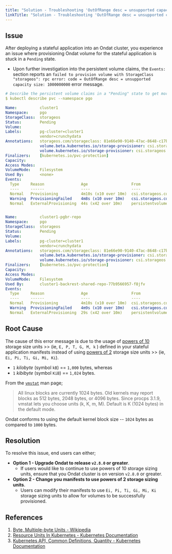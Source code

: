 ```yaml
---
title: "Solution - Troubleshooting 'OutOfRange desc = unsupported capacity size' Error When Provisioning Volumes"
linkTitle: "Solution - Troubleshooting 'OutOfRange desc = unsupported capacity size' Error When Provisioning Volumes"
---
```


## Issue

After deploying a stateful application into an Ondat cluster, you experience an issue where provisioning Ondat volume for the stateful application is stuck in a `Pending` state.

- Upon further investigation into the persistent volume claims, the `Events:` section reports an `failed to provision volume with StorageClass "storageos": rpc error: code = OutOfRange desc = unsupported capacity size: 1000000000` error message.

```yaml
# Describe the persistent volume claims in a "Pending" state to get more information about the issue.
$ kubectl describe pvc --namespace pgo

Name:          cluster1
Namespace:     pgo
StorageClass:  storageos
Status:        Pending
Volume:
Labels:        pg-cluster=cluster1
               vendor=crunchydata
Annotations:   storageos.com/storageclass: 81e66e90-9140-47ac-8648-c17bbdb7ab8a
               volume.beta.kubernetes.io/storage-provisioner: csi.storageos.com
               volume.kubernetes.io/storage-provisioner: csi.storageos.com
Finalizers:    [kubernetes.io/pvc-protection]
Capacity:
Access Modes:
VolumeMode:    Filesystem
Used By:       <none>
Events:
  Type     Reason                Age                   From                                                                                          Message
  ----     ------                ----                  ----                                                                                          -------
  Normal   Provisioning          4m10s (x10 over 10m)  csi.storageos.com_storageos-csi-helper-6bf49c4bd5-fb4wn_ac8d4cb4-3ac4-4766-9cef-2037af393fef  External provisioner is provisioning volume for claim "pgo/cluster1"
  Warning  ProvisioningFailed    4m8s (x10 over 10m)   csi.storageos.com_storageos-csi-helper-6bf49c4bd5-fb4wn_ac8d4cb4-3ac4-4766-9cef-2037af393fef  failed to provision volume with StorageClass "storageos": rpc error: code = OutOfRange desc = unsupported capacity size: 1000000000
  Normal   ExternalProvisioning  44s (x42 over 10m)    persistentvolume-controller                                                                   waiting for a volume to be created, either by external provisioner "csi.storageos.com" or manually created by system administrator


Name:          cluster1-pgbr-repo
Namespace:     pgo
StorageClass:  storageos
Status:        Pending
Volume:
Labels:        pg-cluster=cluster1
               vendor=crunchydata
Annotations:   storageos.com/storageclass: 81e66e90-9140-47ac-8648-c17bbdb7ab8a
               volume.beta.kubernetes.io/storage-provisioner: csi.storageos.com
               volume.kubernetes.io/storage-provisioner: csi.storageos.com
Finalizers:    [kubernetes.io/pvc-protection]
Capacity:
Access Modes:
VolumeMode:    Filesystem
Used By:       cluster1-backrest-shared-repo-77b9566957-f8jfv
Events:
  Type     Reason                Age                   From                                                                                          Message
  ----     ------                ----                  ----                                                                                          -------
  Normal   Provisioning          4m10s (x10 over 10m)  csi.storageos.com_storageos-csi-helper-6bf49c4bd5-fb4wn_ac8d4cb4-3ac4-4766-9cef-2037af393fef  External provisioner is provisioning volume for claim "pgo/cluster1-pgbr-repo"
  Warning  ProvisioningFailed    4m9s (x10 over 10m)   csi.storageos.com_storageos-csi-helper-6bf49c4bd5-fb4wn_ac8d4cb4-3ac4-4766-9cef-2037af393fef  failed to provision volume with StorageClass "storageos": rpc error: code = OutOfRange desc = unsupported capacity size: 1000000000
  Normal   ExternalProvisioning  29s (x42 over 10m)    persistentvolume-controller                                                                   waiting for a volume to be created, either by external provisioner "csi.storageos.com" or manually created by system administrator
```

## Root Cause

The cause of this error message is due to the usage of [powers of 10](https://en.wikipedia.org/wiki/Power_of_10) storage size units >> (ie, `E, P, T, G, M, k` ) defined in your stateful application manifests instead of using [powers of 2](https://en.wikipedia.org/wiki/Power_of_two) storage size units >> (ie, `Ei, Pi, Ti, Gi, Mi, Ki`).

- `1` _kilobyte_ (symbol `kB`) == `1,000` bytes, whereas
- `1` _kibibyte_ (symbol `KiB`) == `1,024` bytes.

From the [`vmstat`](https://man7.org/linux/man-pages/man8/vmstat.8.html) man page;

> All linux blocks are currently 1024 bytes.  Old kernels may report blocks as 512 bytes, 2048 bytes, or 4096 bytes.
> Since procps 3.1.9, vmstat lets you choose units (k, K, m, M).
> Default is K (1024 bytes) in the default mode.

Ondat conforms to using the default kernel block size -- `1024` bytes as compared to `1000` bytes.

## Resolution

To resolve this issue, end users can either;

- **Option 1 - Upgrade Ondat to release `v2.8.0` or greater**.
  - If users would like to continue to use powers of 10 storage sizing units, ensure that you Ondat cluster is on version `v2.8.0` or greater.
- **Option 2 - Change you manifests to use powers of 2  storage sizing units**.
  - Users can modify their manifests to use `Ei, Pi, Ti, Gi, Mi, Ki` storage sizing units to allow for volumes to be successfully provisioned.

## References

1. [Byte, Multiple-byte Units - Wikipedia](https://en.wikipedia.org/wiki/Byte#Multiple-byte_units)
1. [Resource Units In Kubernetes - Kubernetes Documentation](https://kubernetes.io/docs/concepts/configuration/manage-resources-containers/#resource-units-in-kubernetes)
1. [Kubernetes API, Common Definitions, Quantity - Kubernetes Documentation](https://kubernetes.io/docs/reference/kubernetes-api/common-definitions/quantity/)
